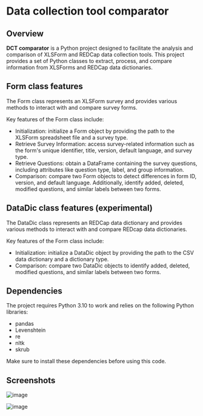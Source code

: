 # Data collection tool comparator

## Overview

**DCT comparator** is a Python project designed to facilitate the analysis and comparison of XLSForm and REDCap data collection tools. This project provides a set of Python classes to extract, process, and compare information from XLSForms and REDCap data dictionaries.

## Form class features

The Form class represents an XLSForm survey and provides various methods to interact with and compare survey forms. 

Key features of the Form class include:

* Initialization: initialize a Form object by providing the path to the XLSForm spreadsheet file and a survey type.
* Retrieve Survey Information: access survey-related information such as the form's unique identifier, title, version, default language, and survey type.
* Retrieve Questions: obtain a DataFrame containing the survey questions, including attributes like question type, label, and group information.
* Comparison: compare two Form objects to detect differences in form ID, version, and default language. Additionally, identify added, deleted, modified questions, and similar labels between two forms.

## DataDic class features (experimental)

The DataDic class represents an REDCap data dictionary and provides various methods to interact with and compare REDcap data dictionaries.

Key features of the Form class include:

* Initialization: initialize a DataDic object by providing the path to the CSV data dictionary and a dictionary type.
* Comparison: compare two DataDic objects to identify added, deleted, modified questions, and similar labels between two forms.

## Dependencies

The project requires Python 3.10 to work and relies on the following Python libraries:

* pandas
* Levenshtein
* re
* nltk
* skrub

Make sure to install these dependencies before using this code.

## Screenshots

![image](https://github.com/user-attachments/assets/7b3b00b0-dc2e-426e-b03a-a217d87e3d6d)

![image](https://github.com/user-attachments/assets/77f5b5cc-6d62-4352-a866-6b1d2526142a)
